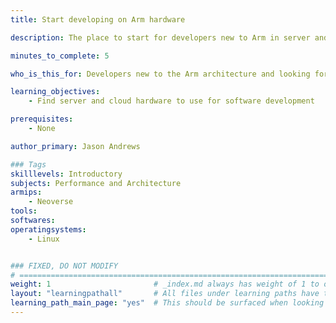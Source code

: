 ```yaml
---
title: Start developing on Arm hardware

description: The place to start for developers new to Arm in server and cloud

minutes_to_complete: 5

who_is_this_for: Developers new to the Arm architecture and looking for server and cloud hardware.

learning_objectives:
    - Find server and cloud hardware to use for software development

prerequisites:
    - None

author_primary: Jason Andrews

### Tags
skilllevels: Introductory
subjects: Performance and Architecture
armips:
    - Neoverse
tools:
softwares:
operatingsystems:
    - Linux


### FIXED, DO NOT MODIFY
# ================================================================================
weight: 1                       # _index.md always has weight of 1 to order correctly
layout: "learningpathall"       # All files under learning paths have this same wrapper
learning_path_main_page: "yes"  # This should be surfaced when looking for related content. Only set for _index.md of learning path content.
---
```

